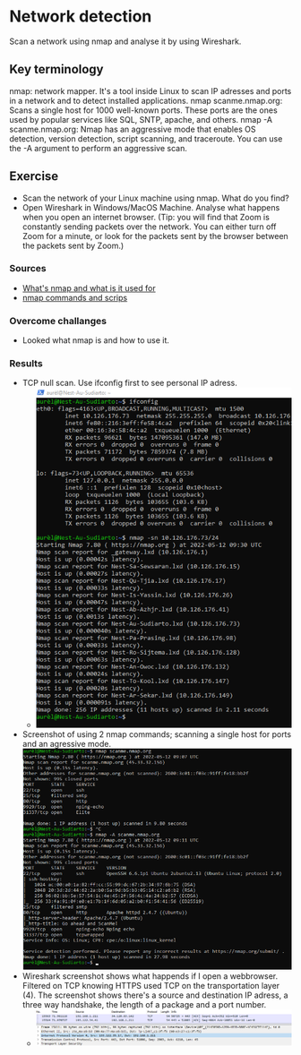 # Network detection
Scan a network using nmap and analyse it by using Wireshark. 

## Key terminology
nmap: network mapper. It's a tool inside Linux to scan IP adresses and ports in a network and to detect installed applications. 
nmap scanme.nmap.org: Scans a single host for 1000 well-known ports. These ports are the ones used by popular services like SQL, SNTP, apache, and others.
nmap -A scanme.nmap.org: Nmap has an aggressive mode that enables OS detection, version detection, script scanning, and traceroute. You can use the -A argument to perform an aggressive scan.

## Exercise
- Scan the network of your Linux machine using nmap. What do you find?
- Open Wireshark in Windows/MacOS Machine. Analyse what happens when you open an internet browser. (Tip: you will find that Zoom is constantly sending packets over the network. You can either turn off Zoom for a minute, or look for the packets sent by the browser between the packets sent by Zoom.)

### Sources
- [What's nmap and what is it used for](https://www.freecodecamp.org/news/what-is-nmap-and-how-to-use-it-a-tutorial-for-the-greatest-scanning-tool-of-all-time/)
- [nmap commands and scrips](https://jarnobaselier.nl/nmap-commandos-en-scripts/)

### Overcome challanges
- Looked what nmap is and how to use it.

### Results
- TCP null scan. Use ifconfig first to see personal IP adress. 
  - ![screenshot nmap start](../00_includes/NTW/NTW07-nmap0.png)
- Screenshot of using 2 nmap commands; scanning a single host for ports and an agressive mode. ![screenshot nmap](../00_includes/NTW/NTW07-nmap.png)
- Wireshark screenshot shows what happends if I open a webbrowser. Filtered on TCP knowing HTTPS used TCP on the transportation layer (4). The screenshot shows there's a source and destination IP adress, a three way handshake, the length of a package and a port number. 
  - ![screenshot Wireshark](../00_includes/NTW/NTW07-wireshark.png)
